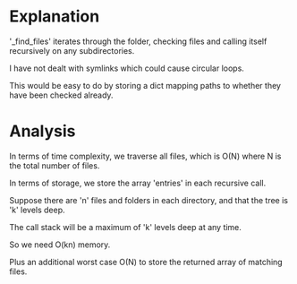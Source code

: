 # Explanation


'_find_files' iterates through the folder, checking files and calling itself recursively on any subdirectories.

I have not dealt with symlinks which could cause circular loops.

This would be easy to do by storing a dict mapping paths to whether they have been checked already.

# Analysis


In terms of time complexity, we traverse all files, which is O(N) where N is the total number of files.

In terms of storage, we store the array 'entries' in each recursive call.

Suppose there are 'n' files and folders in each directory, and that the tree is 'k' levels deep.

The call stack will be a maximum of 'k' levels deep at any time.

So we need O(kn) memory.

Plus an additional worst case O(N) to store the returned array of matching files.

